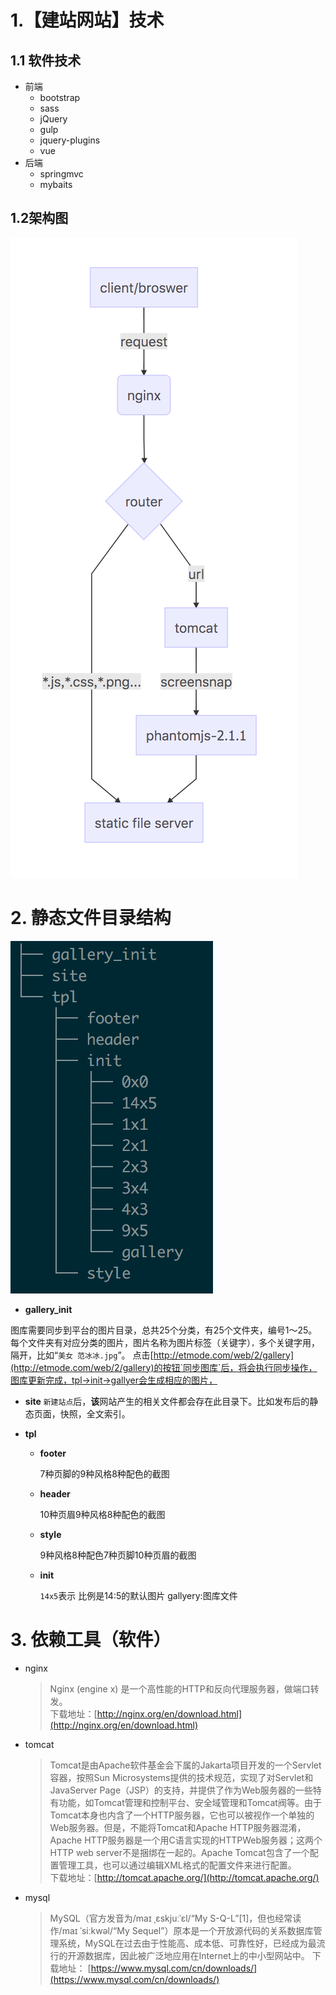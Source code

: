 # 1.【建站网站】技术

## 1.1 软件技术

* 前端
  * bootstrap
  * sass
  * jQuery 
  * gulp
  * jquery-plugins
  * vue 
* 后端
  * springmvc
  * mybaits

## 1.2架构图
![](/assets/a.png)


# 2. 静态文件目录结构
![](/assets/tree.png)

  * **gallery_init**
  
  图库需要同步到平台的图片目录，总共25个分类，有25个文件夹，编号1～25。每个文件夹有对应分类的图片，图片名称为图片标签（关键字）`，`多个关键字用，隔开，比如“`美女 范冰冰.jpg`”。
点击[http://etmode.com/web/2/gallery](http://etmode.com/web/2/gallery)的按钮`同步图库`后，将会执行同步操作，图库更新完成，tpl->init->gallyer会生成相应的图片，

  * **site**
  `新建站点`后，**该**网站产生的相关文件都会存在此目录下。比如发布后的静态页面，快照，全文索引。
  
  * **tpl**
    * **footer**
    
      7种页脚的9种风格8种配色的截图
    * **header**
    
      10种页眉9种风格8种配色的截图
    * **style**
    
      9种风格8种配色7种页脚10种页眉的截图
    * **init**
    
      `14x5`表示 比例是14:5的默认图片
      gallyery:图库文件

   
      
# 3. 依赖工具（软件）

* nginx

  > Nginx \(engine x\) 是一个高性能的HTTP和反向代理服务器，做端口转发。  
  > 下载地址：[http://nginx.org/en/download.html](http://nginx.org/en/download.html)

* tomcat

  > Tomcat是由Apache软件基金会下属的Jakarta项目开发的一个Servlet容器，按照Sun Microsystems提供的技术规范，实现了对Servlet和JavaServer Page（JSP）的支持，并提供了作为Web服务器的一些特有功能，如Tomcat管理和控制平台、安全域管理和Tomcat阀等。由于Tomcat本身也内含了一个HTTP服务器，它也可以被视作一个单独的Web服务器。但是，不能将Tomcat和Apache HTTP服务器混淆，Apache HTTP服务器是一个用C语言实现的HTTPWeb服务器；这两个HTTP web server不是捆绑在一起的。Apache Tomcat包含了一个配置管理工具，也可以通过编辑XML格式的配置文件来进行配置。  
  > 下载地址：[http://tomcat.apache.org/](http://tomcat.apache.org/)

* mysql

  > MySQL（官方发音为/maɪ ˌɛskjuːˈɛl/“My S-Q-L”\[1\]，但也经常读作/maɪ ˈsiːkwəl/“My Sequel”）原本是一个开放源代码的关系数据库管理系统，MySQL在过去由于性能高、成本低、可靠性好，已经成为最流行的开源数据库，因此被广泛地应用在Internet上的中小型网站中。
 下载地址： [https://www.mysql.com/cn/downloads/](https://www.mysql.com/cn/downloads/)



